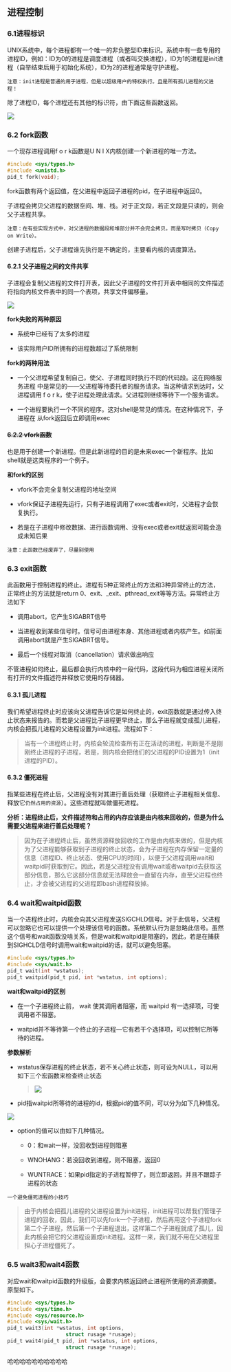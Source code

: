 ## 进程控制

### 6.1进程标识

UNIX系统中，每个进程都有一个唯一的非负整型ID来标识。系统中有一些专用的进程ID，例如：ID为0的进程是调度进程（或者叫交换进程），ID为1的进程是init进程（自举结束后用于初始化系统），ID为2的进程通常是守护进程。

`注意：init进程是普通的用于进程，但是以超级用户的特权执行。且是所有孤儿进程的父进程！` 

除了进程ID，每个进程还有其他的标识符，由下面这些函数返回。

![](.\images\2024-01-15-13-10-29-image.png)

### 6.2 fork函数

一个现存进程调用f o r k函数是U N I X内核创建一个新进程的唯一方法。

```c
#include <sys/types.h>
#include <unistd.h>
pid_t fork(void);
```

fork函数有两个返回值，在父进程中返回子进程的pid，在子进程中返回0。

子进程会拷贝父进程的数据空间、堆、栈。对于正文段，若正文段是只读的，则会父子进程共享。

`注意：在有些实现方式中，对父进程的数据段和堆部分并不会完全拷贝。而是写时拷贝（Copy on Write）。`

创建子进程后，父子进程谁先执行是不确定的，主要看内核的调度算法。

#### 6.2.1 父子进程之间的文件共享

子进程会复制父进程的文件打开表，因此父子进程的文件打开表中相同的文件描述符指向内核文件表中的同一个表项，共享文件偏移量。

![](.\images\2024-01-15-15-16-29-image.png)

**fork失败的两种原因**

* 系统中已经有了太多的进程

* 该实际用户ID所拥有的进程数超过了系统限制

**fork的两种用法**

* 一个父进程希望复制自己，使父、子进程同时执行不同的代码段。这在网络服务进程
  中是常见的——父进程等待委托者的服务请求。当这种请求到达时，父进程调用 f o r k，使子进程处理此请求。父进程则继续等待下一个服务请求。

* 一个进程要执行一个不同的程序。这对shell是常见的情况。在这种情况下，子进程在
  从fork返回后立即调用exec

#### ~~6.2.2 vfork函数~~

也是用于创建一个新进程。但是此新进程的目的是未来exec一个新程序。比如shell就是这类程序的一个例子。

**和fork的区别**

* vfork不会完全复制父进程的地址空间

* vfork保证子进程先运行，只有子进程调用了exec或者exit时，父进程才会恢复执行。

* 若是在子进程中修改数据、进行函数调用、没有exec或者exit就返回可能会造成未知后果

`注意：此函数已经废弃了，尽量别使用`

### 6.3 exit函数

此函数用于控制进程的终止。进程有5种正常终止的方法和3种异常终止的方法，正常终止的方法就是return 0、exit、_exit、pthread_exit等等方法。异常终止方法如下

* 调用abort，它产生SIGABRT信号

* 当进程收到某些信号时。信号可由进程本身、其他进程或者内核产生。如前面调用abort就是产生SIGABRT信号。

* 最后一个线程对取消（cancellation）请求做出响应

不管进程如何终止，最后都会执行内核中的一段代码，这段代码为相应进程关闭所有打开的文件描述符并释放它使用的存储器。

#### 6.3.1 孤儿进程

我们希望进程终止时应该向父进程告诉它是如何终止的，exit函数就是通过传入终止状态来报告的。而若是父进程比子进程更早终止，那么子进程就变成孤儿进程，内核会把孤儿进程的父进程设置为init进程。流程如下：

> 当有一个进程终止时，内核会轮流检查所有正在活动的进程，判断是不是刚刚终止进程的子进程，若是，则内核会把他们的父进程的PID设置为1（init进程的PID）。

#### 6.3.2 僵死进程

指某些进程在终止后，父进程没有对其进行善后处理（获取终止子进程相关信息、释放它`仍然占用的资源`）。这些进程就叫做僵死进程。

**分析：进程终止后，文件描述符和占用的内存应该是由内核来回收的，但是为什么需要父进程来进行善后处理呢？**

> 因为在子进程终止后，虽然资源释放回收的工作是由内核来做的，但是内核为了父进程能够获取到子进程的终止状态，会为子进程在内存保留一定量的信息（进程ID、终止状态、使用CPU的时间），以便于父进程调用wait和waitpid时获取到它。因此，若是父进程没有调用wait或者waitpid去获取这部分信息，那么它这部分信息就无法释放会一直留在内存，直至父进程也终止，才会被父进程的父进程即bash进程释放掉。

### 6.4 wait和waitpid函数

当一个进程终止时，内核会向其父进程发送SIGCHLD信号。对于此信号，父进程可以忽略它也可以提供一个处理该信号的函数。系统默认行为是忽略此信号。虽然这个信号和wait函数没啥关系，但是wait和waitpid是阻塞的，因此，若是在捕获到SIGHCLD信号时调用wait和waitpid的话，就可以避免阻塞。

```c
#include <sys/types.h>
#include <sys/wait.h>
pid_t wait(int *wstatus);
pid_t waitpid(pid_t pid, int *wstatus, int options);
```

**wait和waitpid的区别**

* 在一个子进程终止前， wait 使其调用者阻塞，而 waitpid 有一选择项，可使调用者不阻塞。

* waitpid并不等待第一个终止的子进程—它有若干个选择项，可以控制它所等待的进程。

**参数解析**

* wstatus保存进程的终止状态，若不关心终止状态，则可设为NULL，可以用如下三个宏函数来检查终止状态
  
  > ![](images/2024-01-29-00-39-40-image.png)

* pid指waitpid所等待的进程的id，根据pid的值不同，可以分为如下几种情况。

![](images/2024-01-29-00-44-06-image.png)

* option的值可以由如下几种情况。
  
  * 0：和wait一样，没回收到进程则阻塞
  
  * WNOHANG：若没回收到进程，则不阻塞，返回0
  
  * WUNTRACE：如果pid指定的子进程暂停了，则立即返回，并且不跟踪子进程的状态

`一个避免僵死进程的小技巧`

> 由于内核会把孤儿进程的父进程设置为init进程，init进程可以帮我们管理子进程的回收，因此，我们可以先fork一个子进程，然后再用这个子进程fork第二个子进程，然后第一个子进程退出，这样第二个子进程就成了孤儿，因此内核会把它的父进程设置成init进程。这样一来，我们就不用在父进程里担心子进程僵死了。

### 6.5 wait3和wait4函数

对应wait和waitpid函数的升级版，会要求内核返回终止进程所使用的资源摘要。原型如下。

```c
#include <sys/types.h>
#include <sys/time.h>
#include <sys/resource.h>
#include <sys/wait.h>
pid_t wait3(int *wstatus, int options,
                   struct rusage *rusage);
pid_t wait4(pid_t pid, int *wstatus, int options,
                   struct rusage *rusage);
```



哈哈哈哈哈哈哈哈哈哈
